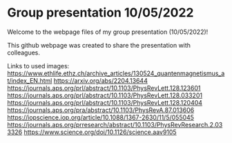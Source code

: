 # Group presentation 10/05/2022

Welcome to the webpage files of my group presentation (10/05/2022)!

This github webpage was created to share the presentation with colleagues.

Links to used images:
https://www.ethlife.ethz.ch/archive_articles/130524_quantenmagnetismus_at/index_EN.html
https://arxiv.org/abs/2204.13644
https://journals.aps.org/prl/abstract/10.1103/PhysRevLett.128.123601
https://journals.aps.org/prl/abstract/10.1103/PhysRevLett.128.033201
https://journals.aps.org/prl/abstract/10.1103/PhysRevLett.128.120404
https://journals.aps.org/pra/abstract/10.1103/PhysRevA.87.013606
https://iopscience.iop.org/article/10.1088/1367-2630/11/5/055045
https://journals.aps.org/prresearch/abstract/10.1103/PhysRevResearch.2.033326
https://www.science.org/doi/10.1126/science.aav9105
